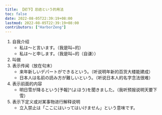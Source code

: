 ```yaml
---
title: 【初下】总结という的用法
toc: false
date: 2022-08-05T22:39:19+08:00
lastmod: 2022-08-05T22:39:19+08:00
contributors: ["HarborZeng"]
---
```


1. 自我介绍
   - 私は～と言います。（我是叫~的）
   - 私は～と申します。（我是叫~的（自谦））
2. 叫做
3. 表示传闻（放在句末）
   - 来年新しいデパートができるという。（听说明年新的百货大楼能建成）
   - 日本人は名前の読み方が難しいという。（听说日本人的名字念法很难）
4. 表示前面的内容
   - 明日雪が降るという[予報]^(よほう)を聞きました。（我听预报说明天要下雪）
5. 表示下定义或对某事物进行解释说明
   - 立入禁止は「ここにはいってはいけません」という意味です。

